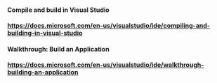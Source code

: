 #### Compile and build in Visual Studio
#### https://docs.microsoft.com/en-us/visualstudio/ide/compiling-and-building-in-visual-studio

#### Walkthrough: Build an Application
#### https://docs.microsoft.com/en-us/visualstudio/ide/walkthrough-building-an-application
